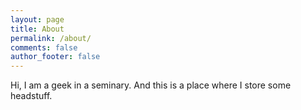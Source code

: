 ```yaml
---
layout: page
title: About
permalink: /about/
comments: false
author_footer: false
---
```


Hi, I am a geek in a seminary. And this is a place where I store some headstuff. 
